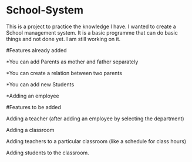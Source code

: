 # School-System

This is a project to practice the knowledge I have. I wanted to create a School management system. It is a basic programme that can do basic things and not done yet. I am still working on it. 

#Features already added

*You can add Parents as mother and father separately

*You can create a relation between two parents

*You can add new Students

*Adding an employee

#Features to be added



Adding a teacher (after adding an employee by selecting the department)

Adding a classroom

Adding teachers to a particular classroom (like a schedule for class hours)

Adding students to the classroom.
